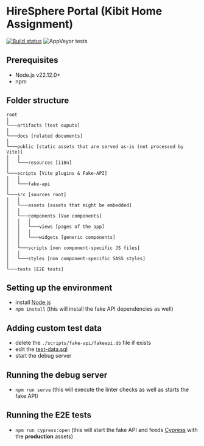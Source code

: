 # HireSphere Portal (Kibit Home Assignment)
[![Build status](https://ci.appveyor.com/api/projects/status/e1xehleqr7yn7do9/branch/main?svg=true)](https://ci.appveyor.com/project/Sholtee/hiresphere/branch/main)
![AppVeyor tests](https://img.shields.io/appveyor/tests/sholtee/hiresphere/main)

## Prerequisites
- Node.js v22.12.0+
- npm

## Folder structure
```
root
│
└───artifacts [test ouputs]
│
└───docs [related documents]
│
└───public [static assets that are served as-is (not processed by Vite)]
│   │
│   └───resources [i18n]
│
└───scripts [Vite plugins & Fake-API]
│   │
│   └───fake-api
│
└───src [sources root]
│   │
│   └───assets [assets that might be embedded]
│   │
│   └───components [Vue components]
│   │   │
│   │   └───views [pages of the app]
│   │   │
│   │   └───widgets [generic components]
│   │
│   └───scripts [non component-specific JS files]
│   │
│   └───styles [non component-specific SASS styles]
│
└───tests [E2E tests]
```

## Setting up the environment
- install [Node.js](https://nodejs.org/dist/v22.12.0/node-v22.12.0-x64.msi )
- `npm install` (this will install the fake API dependencies as well)

## Adding custom test data
- delete the `./scripts/fake-api/fakeapi.db` file if exists
- edit the [test-data.sql](https://github.com/Sholtee/hiresphere/blob/main/scripts/fake-api/test-data.sql)
- start the debug server

## Running the debug server
- `npm run serve` (this will execute the linter checks as well as starts the fake API)

## Running the E2E tests
- `npm run cypress:open` (this will start the fake API and feeds [Cypress](https://www.cypress.io/) with the **production** assets)